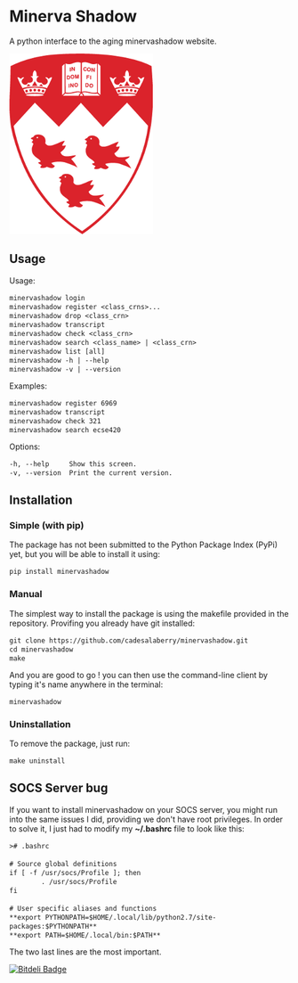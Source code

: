 Minerva Shadow
=======

A python interface to the aging minervashadow website.

[![McGill Logo](./assets/mcgill-logo-transparent.png)](https://horizon.mcgill.ca/pban1/twbkwbis.P_WWWLogin "Minerva Webpage")


## Usage

Usage:

	minervashadow login
	minervashadow register <class_crns>...
	minervashadow drop <class_crn>
	minervashadow transcript
	minervashadow check <class_crn>
	minervashadow search <class_name> | <class_crn>
	minervashadow list [all]
	minervashadow -h | --help
	minervashadow -v | --version

Examples:

	minervashadow register 6969
	minervashadow transcript
	minervashadow check 321
	minervashadow search ecse420

Options:

	-h, --help     Show this screen.
	-v, --version  Print the current version.


## Installation


### Simple (with pip)

The package has not been submitted to the Python Package Index (PyPi) yet, but you will be able to install it using:

	pip install minervashadow


### Manual

The simplest way to install the package is using the makefile provided in the repository. Provifing you already have git installed:

	git clone https://github.com/cadesalaberry/minervashadow.git
	cd minervashadow
	make

And you are good to go ! you can then use the command-line client by typing it's name anywhere in the terminal:

	minervashadow


### Uninstallation

To remove the package, just run:

	make uninstall


## SOCS Server bug

If you want to install minervashadow on your SOCS server, you might run into the same issues I did, providing we don't have root privileges. In order to solve it, I just had to modify my **~/.bashrc** file to look like this:

	># .bashrc

	# Source global definitions
	if [ -f /usr/socs/Profile ]; then
	        . /usr/socs/Profile
	fi

	# User specific aliases and functions
	**export PYTHONPATH=$HOME/.local/lib/python2.7/site-packages:$PYTHONPATH**
	**export PATH=$HOME/.local/bin:$PATH**

The two last lines are the most important.


[![Bitdeli Badge](https://d2weczhvl823v0.cloudfront.net/cadesalaberry/minervashadow/trend.png)](https://bitdeli.com/free "Bitdeli Badge")

